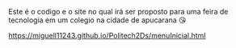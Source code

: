 Este é o codigo e o site no qual irá ser proposto para uma feira de tecnologia em um colegio na cidade de apucarana 😘

https://miguell11243.github.io/Politech2Ds/menuInicial.html
